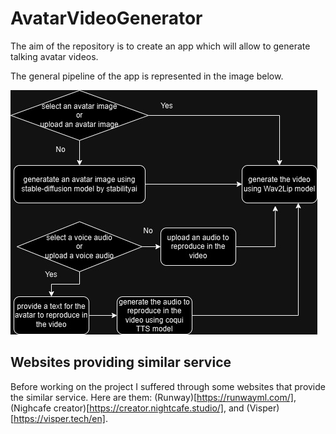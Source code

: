 # AvatarVideoGenerator
The aim of the repository is to create an app which will allow to generate talking avatar videos.

The general pipeline of the app is represented in the image below.

![image](avatar_video_generation_pipeline.jpg)

## Websites providing similar service

Before working on the project I suffered through some websites that provide the similar service. Here are them: (Runway)[https://runwayml.com/], (Nighcafe creator)[https://creator.nightcafe.studio/], and (Visper)[https://visper.tech/en].

